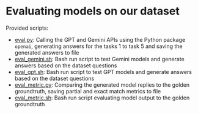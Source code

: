 # Evaluating models on our dataset

Provided scripts:
- [eval.py](eval.py): Calling the GPT and Gemini APIs using the Python package `openai`, generating answers for the tasks 1 to task 5 and saving the generated answers to file
- [eval_gemini.sh](eval_gemini.sh): Bash run script to test Gemini models and generate answers based on the dataset questions
- [eval_gpt.sh](eval_gpt.sh): Bash run script to test GPT models and generate answers based on the dataset questions
- [eval_metric.py](eval_metric.py): Comparing the generated model replies to the golden groundtruth, saving partial and exact match metrics to file
- [eval_metric.sh](eval_metric.sh): Bash run script evaluating model output to the golden groundtruth
